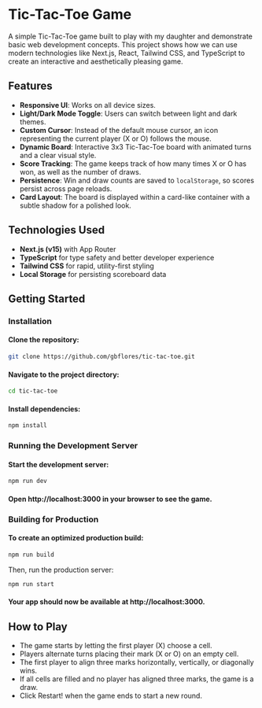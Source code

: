 # Tic-Tac-Toe Game

A simple Tic-Tac-Toe game built to play with my daughter and demonstrate basic web development concepts. This project shows how we can use modern technologies like Next.js, React, Tailwind CSS, and TypeScript to create an interactive and aesthetically pleasing game.

## Features

- **Responsive UI**: Works on all device sizes.
- **Light/Dark Mode Toggle**: Users can switch between light and dark themes.
- **Custom Cursor**: Instead of the default mouse cursor, an icon representing the current player (X or O) follows the mouse.
- **Dynamic Board**: Interactive 3x3 Tic-Tac-Toe board with animated turns and a clear visual style.
- **Score Tracking**: The game keeps track of how many times X or O has won, as well as the number of draws.
- **Persistence**: Win and draw counts are saved to `localStorage`, so scores persist across page reloads.
- **Card Layout**: The board is displayed within a card-like container with a subtle shadow for a polished look.

## Technologies Used

- **Next.js (v15)** with App Router
- **TypeScript** for type safety and better developer experience
- **Tailwind CSS** for rapid, utility-first styling
- **Local Storage** for persisting scoreboard data

## Getting Started

### Installation

#### Clone the repository:

```bash
git clone https://github.com/gbflores/tic-tac-toe.git
```

#### Navigate to the project directory:

```bash
cd tic-tac-toe
```

#### Install dependencies:

```bash
npm install
```

### Running the Development Server

#### Start the development server:

```bash
npm run dev
```

#### Open http://localhost:3000 in your browser to see the game.

### Building for Production

#### To create an optimized production build:

```bash
npm run build
```

Then, run the production server:

```bash
npm run start
```

#### Your app should now be available at http://localhost:3000.

## How to Play

- The game starts by letting the first player (X) choose a cell.
- Players alternate turns placing their mark (X or O) on an empty cell.
- The first player to align three marks horizontally, vertically, or diagonally wins.
- If all cells are filled and no player has aligned three marks, the game is a draw.
- Click Restart! when the game ends to start a new round.

